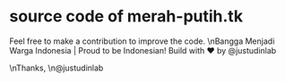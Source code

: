 # source code of merah-putih.tk
Feel free to make a contribution to improve the code.
\nBangga Menjadi Warga Indonesia | Proud to be Indonesian! Build with ♥ by @justudinlab

\nThanks,
\n@justudinlab
